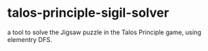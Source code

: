 # talos-principle-sigil-solver
a tool to solve the Jigsaw puzzle in the Talos Principle game, using elementry DFS.
